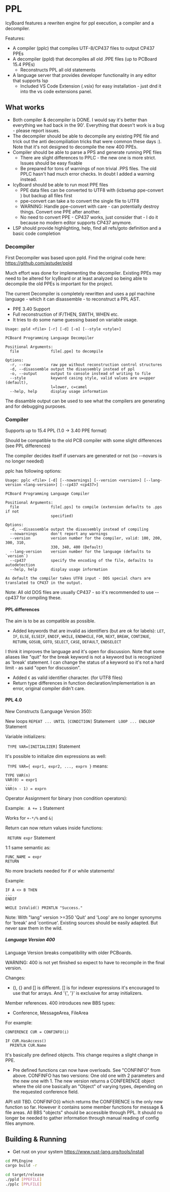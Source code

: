 
# PPL

IcyBoard features a rewriten engine for ppl execution, a compiler and a decompiler.

Features:

* A compiler (pplc) that compiles UTF-8/CP437 files to output CP437 PPEs
* A decompiler (ppld) that decompiles all old .PPE files (up to PCBoard 15.4 PPEs) 
  - Reconstructs PPL all old statements 
* A language server that provides developer functionality in any editor that supports lsp
  - Included VS Code Extension (.vsix) for easy installation - just dnd it into the vs code extensions panel.

## What works

* Both compiler & decompiler is DONE. I would say it's better than everything we had back in the 90'.
Everything that doesn't work is a bug - please report issues.
* The decompiler should be able to decompile any existing PPE file and trick out the anti decompiliation tricks that were common these days :). Note that it's not designed to decompile the new 400 PPEs.
* Compiler should be able to parse a PPS and generate running PPE files
  - There are slight differences to PPLC - the new one is more strict. Issues should be easy fixable
  - Be prepared for tons of warnings of non trivial .PPS files. The old PPLC hasn't had much error checks. In doubt I added a warning instead.
* IcyBoard should be able to run most PPE files
  - PPE data files can be converted to UTF8 with (icbsetup ppe-convert <PATH>) but backup all files first
  - ppe-convert can take a <FILENAME> to convert the single file to UTF8
  - WARNING: Handle ppe-convert with care - can potentially destroy things. Convert one PPE after another.
  - No need to convert PPE - CP437 works, just consider that - I do it because no modern editor supports CP437 anymore.
* LSP should provide highlighting, help, find all refs/goto definition and a basic code completion 

### Decompiler

First Decompiler was based upon ppld. Find the original code here:
https://github.com/astuder/ppld

Much effort was done for implementing the decompiler. Existing PPEs may need to be altered for IcyBoard or at least analyzed so being able to decompile
the old PPEs is important for the project.

The current Decompiler is completely rewritten and uses a ppl machine language - which it can disassemble - to reconstruct a PPL AST.

* PPE 3.40 Support
* Full reconstruction of IF/THEN, SWITH, WHEN etc.
* It tries to do some name guessing based on variable usage.

```text
Usage: ppld <file> [-r] [-d] [-o] [--style <style>]

PCBoard Programming Language Decompiler

Positional Arguments:
  file              file[.ppe] to decompile

Options:
  -r, --raw         raw ppe without reconstruction control structures
  -d, --disassemble output the disassembly instead of ppl
  -o, --output      output to console instead of writing to file
  --style           keyword casing style, valid values are u=upper (default),
                    l=lower, c=camel
  --help, help      display usage information
```

The dissamble output can be used to see what the compilers are generating and for debugging purposes.

### Compiler

Supports up to 15.4 PPL (1.0 -> 3.40 PPE format)

Should be compatible to the old PCB compiler with some slight differences (see PPL differences)

The compiler decides itself if uservars are generated or not (so --novars is no longer needed)

pplc has following options:

```text
Usage: pplc <file> [-d] [--nowarnings] [--version <version>] [--lang-version <lang-version>] [--cp437 <cp437>]

PCBoard Programming Language Compiler

Positional Arguments:
  file              file[.pps] to compile (extension defaults to .pps if not
                    specified)

Options:
  -d, --disassemble output the disassembly instead of compiling
  --nowarnings      don't report any warnings
  --version         version number for the compiler, valid: 100, 200, 300, 310,
                    330, 340, 400 (Default)
  --lang-version    version number for the language (defaults to `version`)
  --cp437           specify the encoding of the file, defaults to autodetection
  --help, help      display usage information

As default the compiler takes UTF8 input - DOS special chars are translated to CP437 in the output.
```

Note:  All old DOS files are usually CP437 - so it's recommended to use --cp437 for compiling these.

#### PPL differences

The aim is to be as compatible as possible.

* Added keywords that are invalid as identifiers (but are ok for labels):
  ```LET```, ```IF```, ```ELSE```, ```ELSEIF```, ```ENDIF```, ```WHILE```, ```ENDWHILE```, ```FOR```, ```NEXT```, ```BREAK```, ```CONTINUE```, ```RETURN```, ```GOSUB```, ```GOTO```, ```SELECT```, ```CASE```, ```DEFAULT```, ```ENDSELECT```

I think it improves the language and it's open for discussion. Note that some aliases like "quit" for the break keyword is not a keyword but is recognized as 'break' statement. I can change the status of a keyword so it's not a hard limit - as said "open for discussion".

* Added ```€``` as valid identifier character. (for UTF8 files)
* Return type differences in function declaration/implementation is an error, original compiler didn't care.


#### PPL 4.0

New Constructs (Language Version 350):

New loops
``` REPEAT ... UNTIL [CONDITION] ``` Statement
``` LOOP ... ENDLOOP``` Statement

Variable initializers:

``` TYPE VAR=[INITIALIZER]``` Statement

It's possible to initialize dim expressions as well:

``` TYPE VAR={ expr1, expr2, ..., exprn }``` means:

```PPL
TYPE VAR(n)
VAR(0) = expr1
...
VAR(n - 1) = exprn
```

Operator Assignment for binary (non condition operators):

Example:
``` A += 1``` Statement

Works for ```+-*/%``` and ```&|```

Return can now return values inside functions:

``` RETURN expr``` Statement

1:1 same semantic as:

```PPL
FUNC_NAME = expr
RETURN 
```

No more brackets needed for if or while statements!

Example:
```PPL
IF A <> B THEN
...
ENDIF

WHILE IsValid() PRINTLN "Success."
```

Note: With "lang" version >=350 'Quit' and 'Loop' are no longer synonyms for 'break' and 'continue'. Existing sources should be easily adapted.
But never saw them in the wild.

##### Language Version 400

Language Version breaks compatibility with older PCBoards.

WARNING: 400 is not yet finished so expect to have to recompile in the final version.

Changes:

* (), {} and [] is different. [] is for indexer expressions it's encouraged to use that for arrays. And '{', '}' is exclusive for array initializers.

Member references. 400 introduces new BBS types:
* Conference, MessageArea, FileArea

For example:
```PPL
CONFERENCE CUR = CONFINFO(i) 

IF CUR.HasAccess() 
  PRINTLN CUR.Name
```

It's basically pre defined objects. This change requires a slight change in PPE.

* Pre defined functions can now have overloads. See "CONFINFO" from above. CONFINFO has two versions: One old one with 2 parameters and the new one with 1.
The new version returns a CONFERENCE object where the old one basically an "Object" of varying types, depending on the requested conference field.

API still TBD. CONFINFO(i) which returns the CONFERENCE is the only new function so far. However it contains some member functions for message & file areas. All BBS "objects" should be accessible through PPL. It should no longer be needed to gather information through manual reading of config files anymore.

## Building & Running

* Get rust on your system <https://www.rust-lang.org/tools/install>

```bash
cd PPLEngine
cargo build -r
```

```bash
cd target/release
./ppld [PPEFILE]
./pplc [PPLFILE]
```
